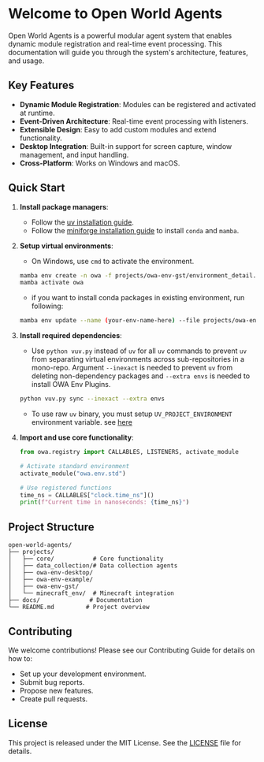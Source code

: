 # Welcome to Open World Agents

Open World Agents is a powerful modular agent system that enables dynamic module registration and real-time event processing. This documentation will guide you through the system's architecture, features, and usage.

## Key Features

- **Dynamic Module Registration**: Modules can be registered and activated at runtime.
- **Event-Driven Architecture**: Real-time event processing with listeners.
- **Extensible Design**: Easy to add custom modules and extend functionality.
- **Desktop Integration**: Built-in support for screen capture, window management, and input handling.
- **Cross-Platform**: Works on Windows and macOS.

## Quick Start

1. **Install package managers**:
    - Follow the [uv installation guide](https://docs.astral.sh/uv/getting-started/installation/).
    - Follow the [miniforge installation guide](https://github.com/conda-forge/miniforge?tab=readme-ov-file#install) to install `conda` and `mamba`.

2. **Setup virtual environments**:
    - On Windows, use `cmd` to activate the environment.
    ```sh
    mamba env create -n owa -f projects/owa-env-gst/environment_detail.yml
    mamba activate owa
    ```
    - if you want to install conda packages in existing environment, run following:
    ```sh
    mamba env update --name (your-env-name-here) --file projects/owa-env-gst/environment_detail.yml
    ```

3. **Install required dependencies**:
    - Use `python vuv.py` instead of `uv` for all `uv` commands to prevent `uv` from separating virtual environments across sub-repositories in a mono-repo. Argument `--inexact` is needed to prevent `uv` from deleting non-dependency packages and `--extra envs` is needed to install OWA Env Plugins.
    ```sh
    python vuv.py sync --inexact --extra envs
    ```
    - To use raw `uv` binary, you must setup `UV_PROJECT_ENVIRONMENT` environment variable. see [here](https://docs.astral.sh/uv/configuration/environment/#uv_project_environment)

4. **Import and use core functionality**:
    ```python
    from owa.registry import CALLABLES, LISTENERS, activate_module

    # Activate standard environment
    activate_module("owa.env.std")

    # Use registered functions
    time_ns = CALLABLES["clock.time_ns"]()
    print(f"Current time in nanoseconds: {time_ns}")
    ```

## Project Structure

```
open-world-agents/
├── projects/
│   ├── core/           # Core functionality
│   ├── data_collection/# Data collection agents
│   ├── owa-env-desktop/
│   ├── owa-env-example/
│   ├── owa-env-gst/
│   └── minecraft_env/  # Minecraft integration
├── docs/              # Documentation
└── README.md         # Project overview
```

## Contributing

We welcome contributions! Please see our Contributing Guide for details on how to:

- Set up your development environment.
- Submit bug reports.
- Propose new features.
- Create pull requests.

## License

This project is released under the MIT License. See the [LICENSE](https://github.com/yourusername/open-world-agents/blob/main/LICENSE) file for details.
